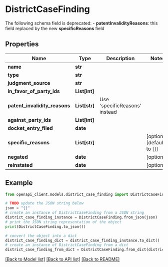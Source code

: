 # DistrictCaseFinding

The following schema field is deprecated: - **patentInvalidityReasons**: this field replaced by the new **specificReasons** field

## Properties

Name | Type | Description | Notes
------------ | ------------- | ------------- | -------------
**name** | **str** |  | 
**type** | **str** |  | 
**judgment_source** | **str** |  | 
**in_favor_of_party_ids** | **List[int]** |  | 
**patent_invalidity_reasons** | **List[str]** | Use &#39;specificReasons&#39; instead | 
**against_party_ids** | **List[int]** |  | 
**docket_entry_filed** | **date** |  | 
**specific_reasons** | **List[str]** |  | [optional] [default to []]
**negated** | **date** |  | [optional] 
**reinstated** | **date** |  | [optional] 

## Example

```python
from openapi_client.models.district_case_finding import DistrictCaseFinding

# TODO update the JSON string below
json = "{}"
# create an instance of DistrictCaseFinding from a JSON string
district_case_finding_instance = DistrictCaseFinding.from_json(json)
# print the JSON string representation of the object
print(DistrictCaseFinding.to_json())

# convert the object into a dict
district_case_finding_dict = district_case_finding_instance.to_dict()
# create an instance of DistrictCaseFinding from a dict
district_case_finding_from_dict = DistrictCaseFinding.from_dict(district_case_finding_dict)
```
[[Back to Model list]](../README.md#documentation-for-models) [[Back to API list]](../README.md#documentation-for-api-endpoints) [[Back to README]](../README.md)


